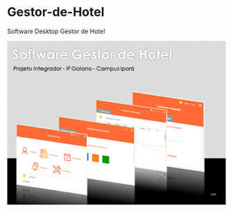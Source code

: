 # Gestor-de-Hotel
Software Desktop Gestor de Hotel

![img](https://github.com/DionatanPO/Gestor-de-Hotel/blob/master/Software%20Gestor%20de%20Hotel.png)
